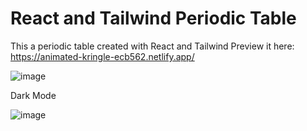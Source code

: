 # React and Tailwind Periodic Table

This a periodic table created with React and Tailwind 
Preview it here: https://animated-kringle-ecb562.netlify.app/

![image](https://github.com/invincyx/react-periodic-table/assets/40611131/0c00b80e-d7a0-4f89-baef-c5b2bd6deed7)


Dark Mode

![image](https://github.com/invincyx/react-periodic-table/assets/40611131/17d90b7e-a152-425a-b8ac-fdfcfce68fc9)

